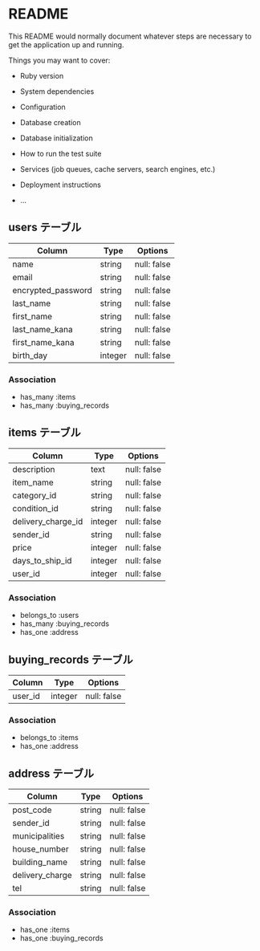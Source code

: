 # README

This README would normally document whatever steps are necessary to get the
application up and running.

Things you may want to cover:

* Ruby version

* System dependencies

* Configuration

* Database creation

* Database initialization

* How to run the test suite

* Services (job queues, cache servers, search engines, etc.)

* Deployment instructions

* ...


## users テーブル

| Column             | Type    | Options     |
| ------------------ | ------- | ----------- |
| name               | string  | null: false |
| email              | string  | null: false |
| encrypted_password | string  | null: false |
| last_name          | string  | null: false |
| first_name         | string  | null: false |
| last_name_kana     | string  | null: false |
| first_name_kana    | string  | null: false |
| birth_day          | integer | null: false |


### Association
- has_many :items
- has_many :buying_records


## items テーブル
| Column             | Type    | Options     |
| ------------------ | ------- | ----------- |
| description        | text    | null: false |
| item_name          | string  | null: false |
| category_id        | string  | null: false |
| condition_id       | string  | null: false |
| delivery_charge_id | integer | null: false |
| sender_id          | string  | null: false |
| price              | integer | null: false |
| days_to_ship_id    | integer | null: false |
| user_id            | integer | null: false |

### Association
- belongs_to :users
- has_many :buying_records
- has_one :address


## buying_records テーブル

| Column             | Type     | Options     |
| ------------------ | -------- | ----------- |
| user_id           | integer  | null: false |

### Association
- belongs_to :items
- has_one :address


## address テーブル

| Column             | Type    | Options     |
| ------------------ | ------- | ----------- |
| post_code          | string  | null: false |
| sender_id          | string  | null: false |
| municipalities     | string  | null: false |
| house_number       | string  | null: false |
| building_name      | string  | null: false |
| delivery_charge    | string  | null: false |
| tel                | string  | null: false |

### Association
- has_one :items
- has_one :buying_records